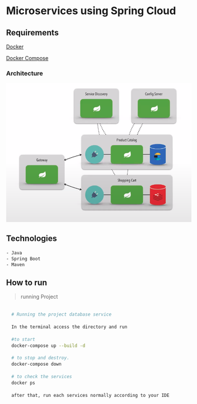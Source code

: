 # Microservices using Spring Cloud

## Requirements

[Docker](https://www.docker.com/) 

[Docker Compose](https://docs.docker.com/compose/)

### Architecture
![Design](arch.png)


## Technologies
    - Java
    - Spring Boot
    - Maven

##  How to run

  > running Project
  ```bash
   
    # Running the project database service	
	
    In the terminal access the directory and run
    
    #to start
    docker-compose up --build -d 
    
    # to stop and destroy.
    docker-compose down 

    # to check the services
    docker ps 

    after that, run each services normally according to your IDE
```